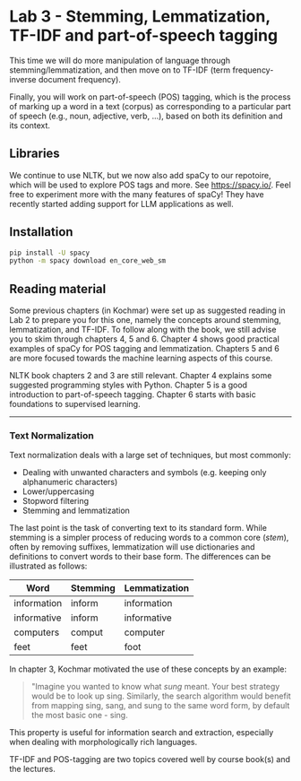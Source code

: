 # Lab 3 - Stemming, Lemmatization, TF-IDF and part-of-speech tagging

This time we will do more manipulation of language through stemming/lemmatization, and then move on to TF-IDF (term frequency-inverse document frequency).

Finally, you will work on part-of-speech (POS) tagging, which is the process of marking up a word in a text (corpus) as corresponding to a particular part of speech (e.g., noun, adjective, verb, ...), based on both its definition and its context. 

## Libraries

We continue to use NLTK, but we now also add spaCy to our repotoire, which will be used to explore POS tags and more. See <https://spacy.io/>. Feel free to experiment more with the many features of spaCy! They have recently started adding support for LLM applications as well.

## Installation

```bash
pip install -U spacy
python -m spacy download en_core_web_sm
```

## Reading material

Some previous chapters (in Kochmar) were set up as suggested reading in Lab 2 to prepare you for this one, namely the concepts around stemming, lemmatization, and TF-IDF. To follow along with the book, we still advise you to skim through chapters 4, 5 and 6. Chapter 4 shows good practical examples of spaCy for POS tagging and lemmatization. Chapters 5 and 6 are more focused towards the machine learning aspects of this course.

NLTK book chapters 2 and 3 are still relevant. Chapter 4 explains some suggested programming styles with Python. Chapter 5 is a good introduction to part-of-speech tagging. Chapter 6 starts with basic foundations to supervised learning.

___

### Text Normalization

Text normalization deals with a large set of techniques, but most commonly:

- Dealing with unwanted characters and symbols (e.g. keeping only alphanumeric characters)
- Lower/uppercasing
- Stopword filtering
- Stemming and lemmatization

The last point is the task of converting text to its standard form. While stemming is a simpler process of reducing words to a common core (*stem*), often by removing suffixes, lemmatization will use dictionaries and definitions to convert words to their base form. The differences can be illustrated as follows:

| Word | Stemming | Lemmatization |
| - | - | - |
| information | inform | information |
| informative | inform | informative |
| computers | comput | computer |
| feet | feet | foot |

In chapter 3, Kochmar motivated the use of these concepts by an example:

> "Imagine you wanted to know what *sung* meant. Your best strategy would be to look up sing. Similarly, the search algorithm would benefit from mapping sing, sang, and sung to the same word form, by default the most basic one - sing.

This property is useful for information search and extraction, especially when dealing with morphologically rich languages.

TF-IDF and POS-tagging are two topics covered well by course book(s) and the lectures.